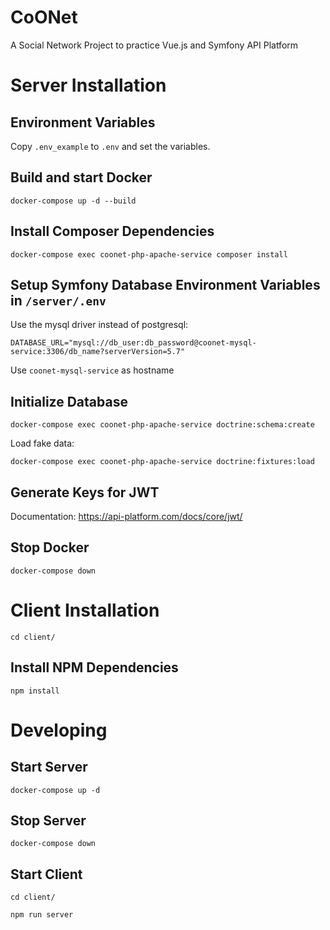 # CoONet

A Social Network Project to practice Vue.js and Symfony API Platform

# Server Installation

## Environment Variables

Copy `.env_example` to `.env` and set the variables.

## Build and start Docker

`docker-compose up -d --build`

## Install Composer Dependencies

`docker-compose exec coonet-php-apache-service composer install`

## Setup Symfony Database Environment Variables in `/server/.env`

Use the mysql driver instead of postgresql:

`DATABASE_URL="mysql://db_user:db_password@coonet-mysql-service:3306/db_name?serverVersion=5.7"`

Use `coonet-mysql-service` as hostname

## Initialize Database

`docker-compose exec coonet-php-apache-service doctrine:schema:create`

Load fake data:

`docker-compose exec coonet-php-apache-service doctrine:fixtures:load`

## Generate Keys for JWT

Documentation: https://api-platform.com/docs/core/jwt/

## Stop Docker

`docker-compose down`

# Client Installation

`cd client/`

## Install NPM Dependencies

`npm install`

# Developing

## Start Server

`docker-compose up -d`

## Stop Server

`docker-compose down`

## Start Client

`cd client/`

`npm run server`
